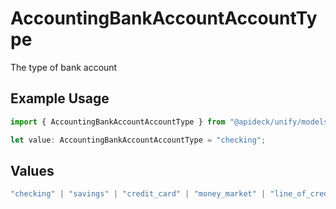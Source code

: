# AccountingBankAccountAccountType

The type of bank account

## Example Usage

```typescript
import { AccountingBankAccountAccountType } from "@apideck/unify/models/components";

let value: AccountingBankAccountAccountType = "checking";
```

## Values

```typescript
"checking" | "savings" | "credit_card" | "money_market" | "line_of_credit" | "other"
```